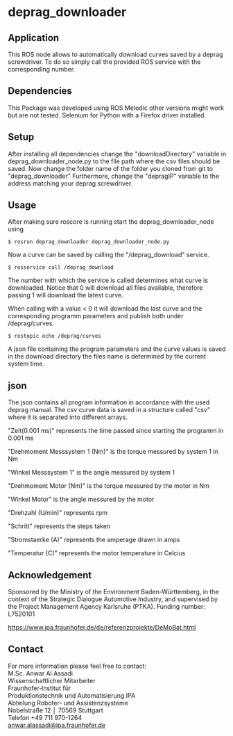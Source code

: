 # deprag_downloader
## Application
This ROS node allows to automatically download curves saved by a deprag screwdriver.
To do so simply call the provided ROS service with the corresponding number.

## Dependencies
This Package was developed using ROS Melodic other versions might work but are not tested.
Selenium for Python with a Firefox driver installed.

## Setup
After installing all dependencies change the "downloadDirectory" variable in deprag_downloader_node.py to 
the file path where the csv files should be saved.
Now change the folder name of the folder you cloned from git to "deprag_downloader"
Furthermore, change the "depragIP" variable to the address matching your deprag screwdriver.

## Usage
After making sure roscore is running start the deprag_downloader_node using
```
$ rosrun deprag_downloader deprag_downloader_node.py 
```
Now a curve can be saved by calling the "/deprag_download" service.
```
$ rosservice call /deprag_download
```

The number with which the service is called determines what curve is downloaded.
Notice that 0 will download all files available, therefore passing 1 will download the latest curve.

When calling with a value < 0 it will download the last curve and the corresponding programm parameters and publish both under /deprag/curves.
```
$ rostopic echo /deprag/curves
```
A json file containing the program parameters and the curve values is saved in the download directory the files name is determined by the current system time.

## json
The json contains all program information in accordance with the used deprag manual. The csv curve data is saved in a 
structure called "csv" where it is separated into different arrays.

"Zeit(0.001 ms)" represents the time passed since starting the programm in 0.001 ms

"Drehmoment Messsystem 1 (Nm)" is the torque messured by system 1 in Nm

"Winkel Messsystem 1" is the angle messured by system 1 

"Drehmoment Motor (Nm)" is the torque messured by the motor in Nm

"Winkel Motor" is the angle messured by the motor

"Drehzahl (U/min)" represents rpm

"Schritt" represents the steps taken

"Stromstaerke (A)" represents the amperage drawn in amps

"Temperatur (C)" represents the motor temperature in Celcius


## Acknowledgement
Sponsored by the Ministry of the Environment Baden-Württemberg, in the context of the Strategic Dialogue Automotive Industry, and supervised by the Project Management Agency Karlsruhe (PTKA). Funding number: L7520101

https://www.ipa.fraunhofer.de/de/referenzprojekte/DeMoBat.html

## Contact
For more information please feel free to contact: <br />
M.Sc. Anwar Al Assadi<br />
Wissenschaftlicher Mitarbeiter<br />
Fraunhofer‐Institut für<br />
Produktionstechnik und Automatisierung IPA<br />
Abteilung Roboter- und Assistenzsysteme<br />
Nobelstraße 12 │ 70569 Stuttgart <br />
Telefon +49 711 970-1264 <br />
anwar.alassadi@ipa.fraunhofer.de<br />
